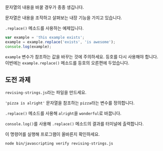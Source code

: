 문자열의 내용을 바꿀 경우가 종종 생깁니다.

문자열은 내용을 조작하고 살펴보는 내장 기능을 가지고 있습니다.

`.replace()` 메소드를 사용하는 예제입니다.

```js
var example = 'this example exists';
example = example.replace('exists', 'is awesome');
console.log(example);
```

`example` 변수가 참조하는 값을 바꾸는 것에 주의하세요. 등호를 다시 사용해야 합니다. 이번에는 `example.replace()` 메소드를 등호의 오른편에 두었습니다.

## 도전 과제

`revising-strings.js`라는 파일을 만드세요.

`'pizza is alright'` 문자열을 참조하는 `pizza`라는 변수를 정의합니다.

`.replace()` 메소드를 사용해 `alright`을 `wonderful`로 바꿉니다.

`console.log()`를 사용해 `.replace()` 메소드의 결과를 터미널에 출력합니다.

이 명령어를 실행해 프로그램이 올바른지 확인하세요.

`node bin/javascripting verify revising-strings.js`
